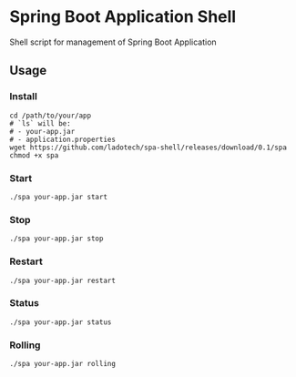 # Spring Boot Application Shell
Shell script for management of Spring Boot Application

## Usage

### Install

```shell
cd /path/to/your/app
# `ls` will be:
# - your-app.jar
# - application.properties
wget https://github.com/ladotech/spa-shell/releases/download/0.1/spa
chmod +x spa
```

### Start

```shell
./spa your-app.jar start
```

### Stop

```shell
./spa your-app.jar stop
```

### Restart

```shell
./spa your-app.jar restart
```

### Status

```shell
./spa your-app.jar status
```

### Rolling

```shell
./spa your-app.jar rolling
```
